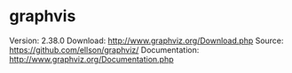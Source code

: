 graphvis
========

Version: 2.38.0
Download: http://www.graphviz.org/Download.php
Source: https://github.com/ellson/graphviz/
Documentation: http://www.graphviz.org/Documentation.php